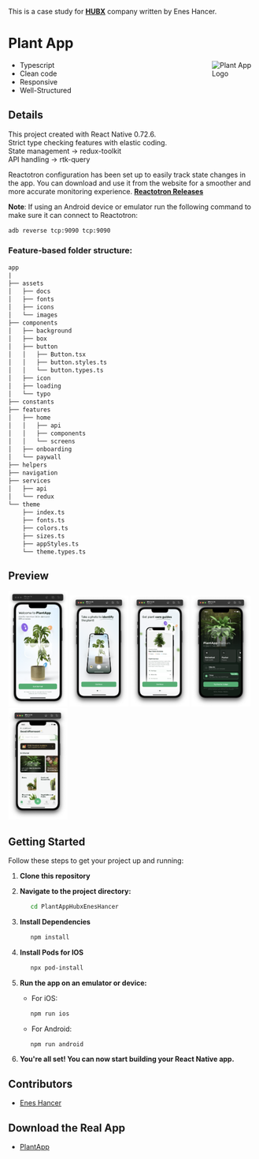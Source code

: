 This is a case study for [**HUBX**](https://hubx.co/) company written by Enes Hancer.

# Plant App

<img src="https://hubx.co/_next/image?url=%2F_next%2Fstatic%2Fmedia%2Flogo.b5a0de15.png&w=256&q=75" align="right"
     alt="Plant App Logo" width="90" height="90">

- Typescript
- Clean code
- Responsive
- Well-Structured

## Details

This project created with React Native 0.72.6. \
Strict type checking features with elastic coding. \
State management -> redux-toolkit \
API handling -> rtk-query

Reactotron configuration has been set up to easily track state changes in the app. You can download and use it from the website for a smoother and more accurate monitoring experience.
[**Reactotron Releases**](https://github.com/infinitered/reactotron/releases/tag/v2.17.1)

**Note**: If using an Android device or emulator run the following command to make sure it can connect to Reactotron:

```
adb reverse tcp:9090 tcp:9090
```

### Feature-based folder structure:

```
app
|
├── assets
│   ├── docs
│   ├── fonts
│   ├── icons
│   └── images
├── components
│   ├── background
│   ├── box
│   ├── button
│   │   ├── Button.tsx
│   │   ├── button.styles.ts
│   │   └── button.types.ts
│   ├── icon
│   ├── loading
│   └── typo
├── constants
├── features
│   ├── home
│   │   ├── api
│   │   ├── components
│   │   └── screens
│   ├── onboarding
│   └── paywall
├── helpers
├── navigation
├── services
│   ├── api
│   └── redux
└── theme
    ├── index.ts
    ├── fonts.ts
    ├── colors.ts
    ├── sizes.ts
    ├── appStyles.ts
    └── theme.types.ts
```

## Preview

<p float="left">
  <img src="./app/assets/docs/ss1.png" width="120" />
  <img src="./app/assets/docs/ss2.png" width="120" />
  <img src="./app/assets/docs/ss3.png" width="120" />
  <img src="./app/assets/docs/ss4.png" width="120" />
  <img src="./app/assets/docs/ss5.png" width="120" />
</p>


## Getting Started

Follow these steps to get your project up and running:

1. **Clone this repository**

2. **Navigate to the project directory:**
   ```bash
      cd PlantAppHubxEnesHancer
   ```

3. **Install Dependencies**
   ```bash
      npm install
   ```

4. **Install Pods for IOS**
   ```bash
      npx pod-install
   ```

5. **Run the app on an emulator or device:**
   * For iOS:

   ```bash
      npm run ios
   ```

   * For Android:

   ```bash
      npm run android
   ```
6. **You're all set! You can now start building your React Native app.**

## Contributors
   - [Enes Hancer](https://github.com/DeveloperInside)

## Download the Real App
   - [PlantApp](https://plantapp.app/)